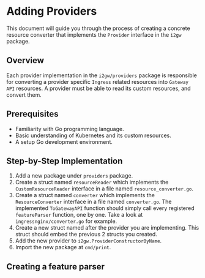 # Adding Providers
This document will guide you through the process of creating a concrete resource converter that implements the `Provider` interface in the `i2gw` package.

## Overview
Each provider implementation in the `i2gw/providers` package is responsible for converting a provider specific `Ingress` related resources into `Gateway API` resources.
A provider must be able to read its custom resources, and convert them.

## Prerequisites
* Familiarity with Go programming language.
* Basic understanding of Kubernetes and its custom resources.
* A setup Go development environment.

## Step-by-Step Implementation
1. Add a new package under `providers` package.
2. Create a struct named `resourceReader` which implements the `CustomResourceReader` interface in a file named `resource_converter.go`.
3. Create a struct named `converter` which implements the `ResourceConverter` interface in a file named `converter.go`.
The implemented `ToGatewayAPI` function should simply call every registered `featureParser` function, one by one.
Take a look at `ingressnginx/converter.go` for example.
4. Create a new struct named after the provider you are implementing. This struct should
embed the previous 2 structs you created.
5. Add the new provider to `i2gw.ProviderConstructorByName`.
6. Import the new package at `cmd/print`.

## Creating a feature parser